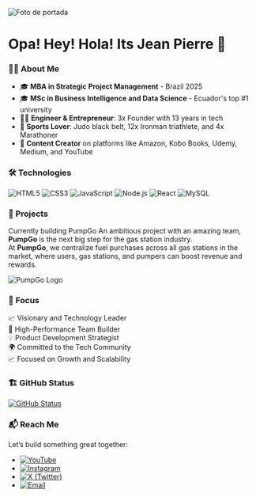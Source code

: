 ![Foto de portada](https://i.postimg.cc/gJJ495Tx/Github-Banner-Jean-Pierre-Rodriguez.png) <!-- Asegúrate de poner el link a tu foto de portada aquí -->

# Opa! Hey! Hola! Its Jean Pierre  👋  

### 🧑‍💻 **About Me**

- 🎓 **MBA in Strategic Project Management** - Brazil 2025  
- 🎓 **MSc in Business Intelligence and Data Science** - Ecuador's top #1 university  
- 👨‍💻 **Engineer & Entrepreneur**: 3x Founder with 13 years in tech  
- 🏅 **Sports Lover**: Judo black belt, 12x Ironman triathlete, and 4x Marathoner  
- 🎥 **Content Creator** on platforms like Amazon, Kobo Books, Udemy, Medium, and YouTube  


### 🛠️ **Technologies**  
  ![HTML5](https://img.shields.io/badge/HTML5-E34F26?style=flat&logo=html5&logoColor=white) ![CSS3](https://img.shields.io/badge/CSS3-1572B6?style=flat&logo=css3&logoColor=white) ![JavaScript](https://img.shields.io/badge/JavaScript-F7DF1E?style=flat&logo=javascript&logoColor=black) ![Node.js](https://img.shields.io/badge/Node.js-339933?style=flat&logo=node.js&logoColor=white) ![React](https://img.shields.io/badge/React-61DAFB?style=flat&logo=react&logoColor=black) ![MySQL](https://img.shields.io/badge/MySQL-003B57?style=flat&logo=mysql&logoColor=white)

### 🚀 Projects

Currently building PumpGo
An ambitious project with an amazing team, **PumpGo** is the next big step for the gas station industry.  
At **PumpGo**, we centralize fuel purchases across all gas stations in the market, where users, gas stations, and pumpers can boost revenue and rewards.

![PumpGo Logo](https://i.postimg.cc/v8zh85nr/Linkedin-banner-profile.jpg) <!-- Aquí puedes agregar la URL de tu logo o imagen representativa del proyecto -->

  
### 🎯  **Focus**  
📈 Visionary and Technology Leader  
👥 High-Performance Team Builder  
💡 Product Development Strategist  
🌍 Committed to the Tech Community  
📈 Focused on Growth and Scalability

### 🏗️ **GitHub Status**  
[![GitHub Status](https://github-readme-stats.vercel.app/api?username=ironpiri&show_icons=true&count_private=true&hide=prs&theme=radical)](https://github.com/ironpiri)


### 📬 **Reach Me**  
Let’s build something great together:

- [![YouTube](https://img.shields.io/badge/-YouTube-FF0000?style=flat&logo=youtube&logoColor=white)](https://www.youtube.com/@ironpiri)
- [![Instagram](https://img.shields.io/badge/-Instagram-E4405F?style=flat&logo=instagram&logoColor=white)](https://www.instagram.com/jpconsultingagency/)
- [![X (Twitter)](https://img.shields.io/badge/-X-1DA1F2?style=flat&logo=x&logoColor=white)](https://x.com/ironpiri)
- [![Email](https://img.shields.io/badge/-Email-D14836?style=flat&logo=gmail&logoColor=white)](mailto:jp@pumpgoapp.com)



